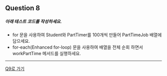 ## Question 8

##### 아래 테스트 코드를 작성하세요.
- for 문을 사용하여 Student와 PartTimer를 100개씩 만들어 PartTimeJob 배열에 담으세요.
- for-each(Enhanced for-loop) 문을 사용하여 배열을 전체 순회 하면서 workPartTime 메서드를 실행하세요.

* * *

[Q9로 가기](Q9.md)